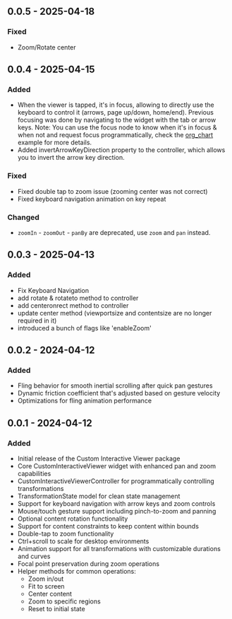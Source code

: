 ## 0.0.5 - 2025-04-18
### Fixed
- Zoom/Rotate center


## 0.0.4 - 2025-04-15

### Added
- When the viewer is tapped, it's in focus, allowing to directly use the keyboard to control it (arrows, page up/down, home/end). Previous focusing was done by navigating to the widget with the tab or arrow keys.
  Note: You can use the focus node to know when it's in focus & when not and request focus programmatically, check the [org_chart](https://pub.dev/packages/org_chart) example for more details.
- Added invertArrowKeyDirection property to the controller, which allows you to invert the arrow key direction.

### Fixed
- Fixed double tap to zoom issue (zooming center was not correct)
- Fixed keyboard navigation animation on key repeat

### Changed
- `zoomIn` - `zoomOut` - `panBy` are deprecated, use `zoom` and `pan` instead.


## 0.0.3 - 2025-04-13

### Added
- Fix Keyboard Navigation
- add rotate & rotateto method to controller
- add centeronrect method to controller
- update center method (viewportsize and contentsize are no longer required in it)
- introduced a bunch of flags like 'enableZoom'

## 0.0.2 - 2024-04-12

### Added
- Fling behavior for smooth inertial scrolling after quick pan gestures
- Dynamic friction coefficient that's adjusted based on gesture velocity
- Optimizations for fling animation performance

## 0.0.1 - 2024-04-12

### Added
- Initial release of the Custom Interactive Viewer package
- Core CustomInteractiveViewer widget with enhanced pan and zoom capabilities
- CustomInteractiveViewerController for programmatically controlling transformations
- TransformationState model for clean state management
- Support for keyboard navigation with arrow keys and zoom controls
- Mouse/touch gesture support including pinch-to-zoom and panning
- Optional content rotation functionality
- Support for content constraints to keep content within bounds
- Double-tap to zoom functionality
- Ctrl+scroll to scale for desktop environments
- Animation support for all transformations with customizable durations and curves
- Focal point preservation during zoom operations
- Helper methods for common operations:
  - Zoom in/out
  - Fit to screen
  - Center content
  - Zoom to specific regions
  - Reset to initial state

